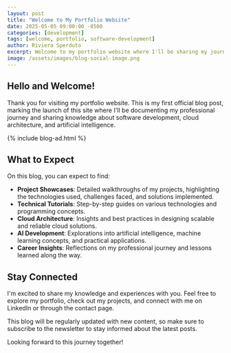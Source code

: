 ```yaml
---
layout: post
title: "Welcome to My Portfolio Website"
date: 2025-05-05 09:00:00 -0500
categories: [development]
tags: [welcome, portfolio, software-development]
author: Riviera Sperduto
excerpt: Welcome to my portfolio website where I'll be sharing my journey, projects, and insights about software development, cloud architecture, and AI.
image: /assets/images/blog-social-image.png
---
```


## Hello and Welcome!

Thank you for visiting my portfolio website. This is my first official blog post, marking the launch of this site where I'll be documenting my professional journey and sharing knowledge about software development, cloud architecture, and artificial intelligence.

{% include blog-ad.html %}

## What to Expect

On this blog, you can expect to find:

- **Project Showcases**: Detailed walkthroughs of my projects, highlighting the technologies used, challenges faced, and solutions implemented.
- **Technical Tutorials**: Step-by-step guides on various technologies and programming concepts.
- **Cloud Architecture**: Insights and best practices in designing scalable and reliable cloud solutions.
- **AI Development**: Explorations into artificial intelligence, machine learning concepts, and practical applications.
- **Career Insights**: Reflections on my professional journey and lessons learned along the way.

## Stay Connected

I'm excited to share my knowledge and experiences with you. Feel free to explore my portfolio, check out my projects, and connect with me on LinkedIn or through the contact page.

This blog will be regularly updated with new content, so make sure to subscribe to the newsletter to stay informed about the latest posts.

Looking forward to this journey together! 